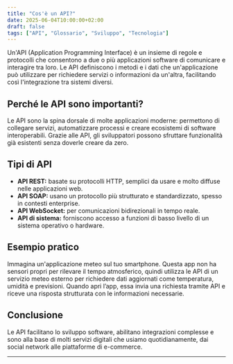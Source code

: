 ```yaml
---
title: "Cos'è un API?"
date: 2025-06-04T10:00:00+02:00
draft: false
tags: ["API", "Glossario", "Sviluppo", "Tecnologia"]
---
```


Un'API (Application Programming Interface) è un insieme di regole e protocolli che consentono a due o più applicazioni software di comunicare e interagire tra loro. Le API definiscono i metodi e i dati che un'applicazione può utilizzare per richiedere servizi o informazioni da un'altra, facilitando così l'integrazione tra sistemi diversi.

## Perché le API sono importanti?

Le API sono la spina dorsale di molte applicazioni moderne: permettono di collegare servizi, automatizzare processi e creare ecosistemi di software interoperabili. Grazie alle API, gli sviluppatori possono sfruttare funzionalità già esistenti senza doverle creare da zero.

## Tipi di API

- **API REST:** basate su protocolli HTTP, semplici da usare e molto diffuse nelle applicazioni web.
- **API SOAP:** usano un protocollo più strutturato e standardizzato, spesso in contesti enterprise.
- **API WebSocket:** per comunicazioni bidirezionali in tempo reale.
- **API di sistema:** forniscono accesso a funzioni di basso livello di un sistema operativo o hardware.

## Esempio pratico

Immagina un'applicazione meteo sul tuo smartphone. Questa app non ha sensori propri per rilevare il tempo atmosferico, quindi utilizza le API di un servizio meteo esterno per richiedere dati aggiornati come temperatura, umidità e previsioni. Quando apri l’app, essa invia una richiesta tramite API e riceve una risposta strutturata con le informazioni necessarie.

## Conclusione

Le API facilitano lo sviluppo software, abilitano integrazioni complesse e sono alla base di molti servizi digitali che usiamo quotidianamente, dai social network alle piattaforme di e-commerce.

---